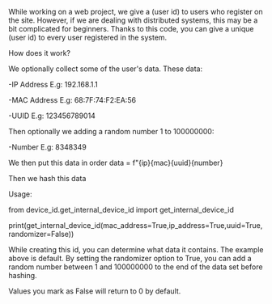 While working on a web project, we give a (user id) to users who register on the site. However, if we are dealing with distributed systems, this may be a bit complicated for beginners. Thanks to this code, you can give a unique (user id) to every user registered in the system.


How does it work? 

We optionally collect some of the user's data. These data:

-IP Address E.g:   192.168.1.1

-MAC Address E.g:   68:7F:74:F2:EA:56

-UUID E.g:    123456789014

Then optionally we adding a random number 1 to 100000000:

-Number E.g:  8348349


We then put this data in order
data = f"{ip}{mac}{uuid}{number}

Then we hash this data



Usage:

from device_id.get_internal_device_id import get_internal_device_id

print(get_internal_device_id(mac_address=True,ip_address=True,uuid=True,randomizer=False))


While creating this id, you can determine what data it contains. The example above is default. By setting the randomizer option to True, you can add a random number between 1 and 100000000 to the end of the data set before hashing.

Values ​​you mark as False will return to 0 by default.
